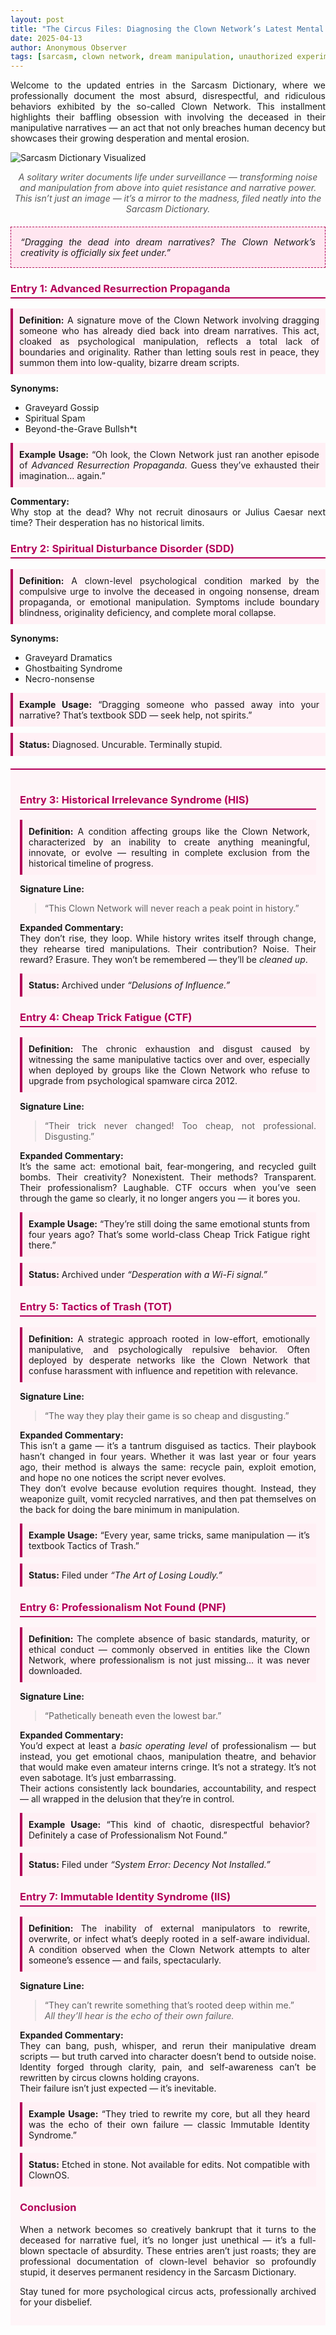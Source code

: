 ```yaml
---
layout: post
title: "The Circus Files: Diagnosing the Clown Network’s Latest Mental Marvels"
date: 2025-04-13
author: Anonymous Observer
tags: [sarcasm, clown network, dream manipulation, unauthorized experiments, psychological circus]
---
```


<div style="text-align: justify">

Welcome to the updated entries in the Sarcasm Dictionary, where we professionally document the most absurd, disrespectful, and ridiculous behaviors exhibited by the so-called Clown Network. This installment highlights their baffling obsession with involving the deceased in their manipulative narratives — an act that not only breaches human decency but showcases their growing desperation and mental erosion.

</div>

![Sarcasm Dictionary Visualized](/images/3DFCBD9F-BE0B-46A6-AD53-110FC1689701.png)  
<p style="text-align: center; font-style: italic; color: #555; margin-top: 5px;">
A solitary writer documents life under surveillance — transforming noise and manipulation from above into quiet resistance and narrative power.  
This isn’t just an image — it’s a mirror to the madness, filed neatly into the Sarcasm Dictionary.
</p>

<div style="background-color:#ffe6f0; border: 1px dashed #b30059; padding: 15px; font-style: italic; margin: 20px 0; text-align: justify;">
“Dragging the dead into dream narratives? The Clown Network’s creativity is officially six feet under.”
</div>

<h3 style="color:#b30059; border-bottom: 2px solid #b30059; padding-bottom: 4px;">Entry 1: Advanced Resurrection Propaganda</h3>

<div style="text-align: justify">

<div style="background-color:#fff0f5; border-left: 4px solid #b30059; padding: 10px; margin: 10px 0;">
<strong>Definition:</strong> A signature move of the Clown Network involving dragging someone who has already died back into dream narratives. This act, cloaked as psychological manipulation, reflects a total lack of boundaries and originality. Rather than letting souls rest in peace, they summon them into low-quality, bizarre dream scripts.
</div>

<strong>Synonyms:</strong>  <br>
- Graveyard Gossip  <br>
- Spiritual Spam  <br>
- Beyond-the-Grave Bullsh*t <br>

<div style="background-color:#fff0f5; border-left: 4px solid #b30059; padding: 10px; margin: 10px 0;">
<strong>Example Usage:</strong>  
“Oh look, the Clown Network just ran another episode of <em>Advanced Resurrection Propaganda</em>. Guess they’ve exhausted their imagination… again.”
</div>

<strong>Commentary:</strong>  
Why stop at the dead? Why not recruit dinosaurs or Julius Caesar next time? Their desperation has no historical limits.

</div>

<h3 style="color:#b30059; border-bottom: 2px solid #b30059; padding-bottom: 4px;">Entry 2: Spiritual Disturbance Disorder (SDD)</h3>

<div style="text-align: justify">

<div style="background-color:#fff0f5; border-left: 4px solid #b30059; padding: 10px; margin: 10px 0;">
<strong>Definition:</strong> A clown-level psychological condition marked by the compulsive urge to involve the deceased in ongoing nonsense, dream propaganda, or emotional manipulation. Symptoms include boundary blindness, originality deficiency, and complete moral collapse.
</div>

<strong>Synonyms:</strong>  
- Graveyard Dramatics  
- Ghostbaiting Syndrome  
- Necro-nonsense

<div style="background-color:#fff0f5; border-left: 4px solid #b30059; padding: 10px; margin: 10px 0;">
<strong>Example Usage:</strong>  
“Dragging someone who passed away into your narrative? That’s textbook SDD — seek help, not spirits.”
</div>

<div style="background-color:#fff0f5; border-left: 4px solid #b30059; padding: 10px; margin: 10px 0;">
<strong>Status:</strong> Diagnosed. Uncurable. Terminally stupid.
</div>

</div>

<div style="background-color:#fef5f8; border-top: 2px solid #b30059; padding: 15px; margin-top: 20px; text-align: justify;">

<h3 style="color:#b30059; border-bottom: 2px solid #b30059; padding-bottom: 4px;">Entry 3: Historical Irrelevance Syndrome (HIS)</h3>

<div style="text-align: justify">

<div style="background-color:#fff0f5; border-left: 4px solid #b30059; padding: 10px; margin: 10px 0;">
<strong>Definition:</strong> A condition affecting groups like the Clown Network, characterized by an inability to create anything meaningful, innovate, or evolve — resulting in complete exclusion from the historical timeline of progress.
</div>

<strong>Signature Line:</strong>  
> “This Clown Network will never reach a peak point in history.”

<strong>Expanded Commentary:</strong>  
They don’t rise, they loop. While history writes itself through change, they rehearse tired manipulations. Their contribution? Noise. Their reward? Erasure. They won’t be remembered — they’ll be <em>cleaned up</em>.

<div style="background-color:#fff0f5; border-left: 4px solid #b30059; padding: 10px; margin: 10px 0;">
<strong>Status:</strong> Archived under <em>“Delusions of Influence.”</em>
</div>

</div>



<h3 style="color:#b30059; border-bottom: 2px solid #b30059; padding-bottom: 4px;">Entry 4: Cheap Trick Fatigue (CTF)</h3>

<div style="text-align: justify">

<div style="background-color:#fff0f5; border-left: 4px solid #b30059; padding: 10px; margin: 10px 0;">
<strong>Definition:</strong> The chronic exhaustion and disgust caused by witnessing the same manipulative tactics over and over, especially when deployed by groups like the Clown Network who refuse to upgrade from psychological spamware circa 2012.
</div>

<strong>Signature Line:</strong>  
> “Their trick never changed! Too cheap, not professional. Disgusting.”

<strong>Expanded Commentary:</strong>  
It’s the same act: emotional bait, fear-mongering, and recycled guilt bombs. Their creativity? Nonexistent. Their methods? Transparent. Their professionalism? Laughable. CTF occurs when you’ve seen through the game so clearly, it no longer angers you — it bores you.

<div style="background-color:#fff0f5; border-left: 4px solid #b30059; padding: 10px; margin: 10px 0;">
<strong>Example Usage:</strong>  
“They’re still doing the same emotional stunts from four years ago? That’s some world-class Cheap Trick Fatigue right there.”
</div>


<div style="background-color:#fff0f5; border-left: 4px solid #b30059; padding: 10px; margin: 10px 0;">
<strong>Status:</strong> Archived under <em>“Desperation with a Wi-Fi signal.”</em>
</div>

</div>



<h3 style="color:#b30059; border-bottom: 2px solid #b30059; padding-bottom: 4px;">Entry 5: Tactics of Trash (TOT)</h3>

<div style="text-align: justify">

<div style="background-color:#fff0f5; border-left: 4px solid #b30059; padding: 10px; margin: 10px 0;">
<strong>Definition:</strong> A strategic approach rooted in low-effort, emotionally manipulative, and psychologically repulsive behavior. Often deployed by desperate networks like the Clown Network that confuse harassment with influence and repetition with relevance.
</div>

<strong>Signature Line:</strong>  
> “The way they play their game is so cheap and disgusting.”

<strong>Expanded Commentary:</strong>  
This isn’t a game — it’s a tantrum disguised as tactics. Their playbook hasn’t changed in four years. Whether it was last year or four years ago, their method is always the same: recycle pain, exploit emotion, and hope no one notices the script never evolves.  
They don’t evolve because evolution requires thought. Instead, they weaponize guilt, vomit recycled narratives, and then pat themselves on the back for doing the bare minimum in manipulation.

<div style="background-color:#fff0f5; border-left: 4px solid #b30059; padding: 10px; margin: 10px 0;">
<strong>Example Usage:</strong>  
“Every year, same tricks, same manipulation — it’s textbook Tactics of Trash.”
</div>


<div style="background-color:#fff0f5; border-left: 4px solid #b30059; padding: 10px; margin: 10px 0;">
<strong>Status:</strong> Filed under <em>“The Art of Losing Loudly.”</em>
</div>

</div>



<h3 style="color:#b30059; border-bottom: 2px solid #b30059; padding-bottom: 4px;">Entry 6: Professionalism Not Found (PNF)</h3>

<div style="text-align: justify">

<div style="background-color:#fff0f5; border-left: 4px solid #b30059; padding: 10px; margin: 10px 0;">
<strong>Definition:</strong> The complete absence of basic standards, maturity, or ethical conduct — commonly observed in entities like the Clown Network, where professionalism is not just missing… it was never downloaded.
</div>

<strong>Signature Line:</strong>  
> “Pathetically beneath even the lowest bar.”

<strong>Expanded Commentary:</strong>  
You’d expect at least a <em>basic operating level</em> of professionalism — but instead, you get emotional chaos, manipulation theatre, and behavior that would make even amateur interns cringe. It’s not a strategy. It’s not even sabotage. It’s just embarrassing.  
Their actions consistently lack boundaries, accountability, and respect — all wrapped in the delusion that they’re in control.

<div style="background-color:#fff0f5; border-left: 4px solid #b30059; padding: 10px; margin: 10px 0;">
<strong>Example Usage:</strong>  
“This kind of chaotic, disrespectful behavior? Definitely a case of Professionalism Not Found.”
</div>


<div style="background-color:#fff0f5; border-left: 4px solid #b30059; padding: 10px; margin: 10px 0;">
<strong>Status:</strong> Filed under <em>“System Error: Decency Not Installed.”</em>
</div>

</div>



<h3 style="color:#b30059; border-bottom: 2px solid #b30059; padding-bottom: 4px;">Entry 7: Immutable Identity Syndrome (IIS)</h3>

<div style="text-align: justify">

<div style="background-color:#fff0f5; border-left: 4px solid #b30059; padding: 10px; margin: 10px 0;">
<strong>Definition:</strong> The inability of external manipulators to rewrite, overwrite, or infect what’s deeply rooted in a self-aware individual. A condition observed when the Clown Network attempts to alter someone’s essence — and fails, spectacularly.
</div>

<strong>Signature Line:</strong>  
> “They can’t rewrite something that’s rooted deep within me.”  
> <em>All they’ll hear is the echo of their own failure.</em>

<strong>Expanded Commentary:</strong>  
They can bang, push, whisper, and rerun their manipulative dream scripts — but truth carved into character doesn’t bend to outside noise. Identity forged through clarity, pain, and self-awareness can’t be rewritten by circus clowns holding crayons.  
Their failure isn’t just expected — it’s inevitable.


<div style="background-color:#fff0f5; border-left: 4px solid #b30059; padding: 10px; margin: 10px 0;">
<strong>Example Usage:</strong>  
“They tried to rewrite my core, but all they heard was the echo of their own failure — classic Immutable Identity Syndrome.”
</div>


<div style="background-color:#fff0f5; border-left: 4px solid #b30059; padding: 10px; margin: 10px 0;">
<strong>Status:</strong> Etched in stone. Not available for edits. Not compatible with ClownOS.
</div>

</div>


<h3 style="color:#b30059;">Conclusion</h3>
<p>When a network becomes so creatively bankrupt that it turns to the deceased for narrative fuel, it’s no longer just unethical — it’s a full-blown spectacle of absurdity. These entries aren’t just roasts; they are professional documentation of clown-level behavior so profoundly stupid, it deserves permanent residency in the Sarcasm Dictionary.</p>

<p>Stay tuned for more psychological circus acts, professionally archived for your disbelief.</p>
</div>
